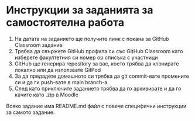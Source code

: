 # Инструкции за заданията за самостоятелна работа

1. На датата на заданието ще получите линк с покана за GitHub Classroom задание
2. Трябва да свържете GitHub профила си със GitHub Classroom като изберете факултетния си номер ор списъка с участници
3. GitHub ще генерира repository за вас, което трябва да клонирате локално или да използвате GitPod
4. За да предадете домашното си трябва да git commit-вате промените си и да ги push-вате в main branch-а.
5. След като приключите заданието трябва да го архивирате и да го качите като .zip в Moodle

Всяко задание има README.md файл с повече специфични инструкции за самото задание.
